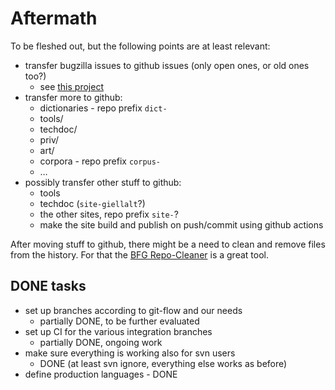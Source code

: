 # Aftermath

To be fleshed out, but the following points are at least relevant:

* transfer bugzilla issues to github issues (only open ones, or old ones too?)
    * see [this project](https://github.com/orgs/giellalt/projects/4)
* transfer more to github:
    - dictionaries - repo prefix `dict-`
    - tools/
    - techdoc/
    - priv/
    - art/
    - corpora - repo prefix `corpus-`
    - …
* possibly transfer other stuff to github:
    * tools
    * techdoc (`site-giellalt`?)
    * the other sites, repo prefix `site-`?
    * make the site build and publish on push/commit using github actions

After moving stuff to github, there might be a need to clean and remove files from the history.
For that the [BFG Repo-Cleaner](https://rtyley.github.io/bfg-repo-cleaner/) is a great tool.

## DONE tasks

* set up branches according to git-flow and our needs
    * partially DONE, to be further evaluated
* set up CI for the various integration branches
    * partially DONE, ongoing work
* make sure everything is working also for svn users
    * DONE (at least svn ignore, everything else works as before)
* define production languages - DONE
